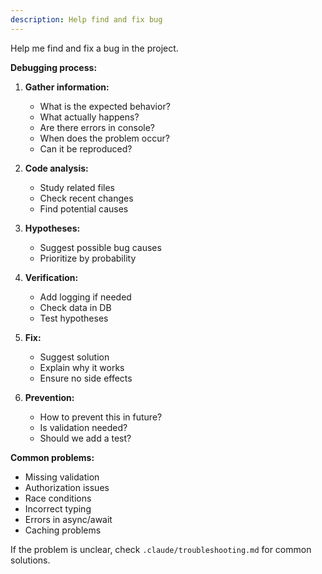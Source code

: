 ```yaml
---
description: Help find and fix bug
---
```


Help me find and fix a bug in the project.

**Debugging process:**

1. **Gather information:**
   - What is the expected behavior?
   - What actually happens?
   - Are there errors in console?
   - When does the problem occur?
   - Can it be reproduced?

2. **Code analysis:**
   - Study related files
   - Check recent changes
   - Find potential causes

3. **Hypotheses:**
   - Suggest possible bug causes
   - Prioritize by probability

4. **Verification:**
   - Add logging if needed
   - Check data in DB
   - Test hypotheses

5. **Fix:**
   - Suggest solution
   - Explain why it works
   - Ensure no side effects

6. **Prevention:**
   - How to prevent this in future?
   - Is validation needed?
   - Should we add a test?

**Common problems:**

- Missing validation
- Authorization issues
- Race conditions
- Incorrect typing
- Errors in async/await
- Caching problems

If the problem is unclear, check `.claude/troubleshooting.md` for common solutions.
